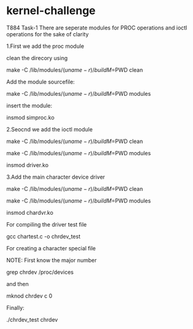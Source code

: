 # kernel-challenge
T884 Task-1 
There are seperate modules for PROC operations and ioctl operations for the sake of clarity

1.First we add the proc module

clean the direcory using


 make -C /lib/modules/$(uname -r)/build M=$PWD clean

Add the module sourcefile:

 make -C /lib/modules/$(uname -r)/build M=$PWD modules

 insert the module:

insmod simproc.ko

2.Seocnd we add the ioctl module

make -C /lib/modules/$(uname -r)/build M=$PWD clean

make -C /lib/modules/$(uname -r)/build M=$PWD modules

insmod driver.ko

3.Add the main character device driver

make -C /lib/modules/$(uname -r)/build M=$PWD clean

make -C /lib/modules/$(uname -r)/build M=$PWD modules

insmod chardvr.ko

For compiling the driver test file

gcc chartest.c -o chrdev_test

For creating a character special file

NOTE: First know the major number

grep chrdev /proc/devices

and then

mknod chrdev c <major number> 0

Finally:

./chrdev_test chrdev

